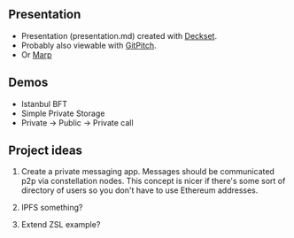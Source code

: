 ## Presentation

* Presentation (presentation.md) created with [Deckset](https://www.decksetapp.com).
* Probably also viewable with [GitPitch](https://gitpitch.com/).
* Or [Marp](https://yhatt.github.io/marp/)

## Demos

* Istanbul BFT
* Simple Private Storage
* Private -> Public -> Private call

## Project ideas

1. Create a private messaging app. Messages should be communicated p2p via constellation nodes. This concept is nicer if there's some sort of directory of users so you don't have to use Ethereum addresses.

2. IPFS something?

3. Extend ZSL example?
